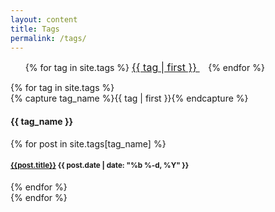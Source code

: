 ```yaml
---
layout: content
title: Tags
permalink: /tags/
---
```

<ul class="tag-cloud">
{% for tag in site.tags %}
<!-- <span style="font-size: {{ tag | last | size | times: 70 | divided_by: site.tags.size | plus: 70  }}%"> -->
<span style="font-size: medium">
<a href="#{{ tag | first | slugize }}">
{{ tag | first }}
    </a> &nbsp;&nbsp;
</span>
{% endfor %}
</ul>

<div id="archives">
{% for tag in site.tags %}
  <div class="archive-group">
    {% capture tag_name %}{{ tag | first }}{% endcapture %}
    <br>
    <h4 id="#{{ tag_name | slugize }}">{{ tag_name }}</h4>
    <a name="{{ tag_name | slugize }}"></a>
    {% for post in site.tags[tag_name] %}
    <article class="archive-item">
      <h4><small><a href="{{ root_url }}{{ post.url }}">{{post.title}}</a> {{ post.date | date: "%b %-d, %Y" }}</small></h4>
    </article>
    {% endfor %}
  </div>
{% endfor %}
    </div>
